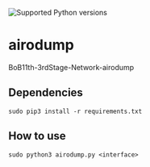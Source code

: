 ![Supported Python versions](https://img.shields.io/badge/python-3.6-blue.svg?style=flat-square)

# airodump
BoB11th-3rdStage-Network-airodump

## Dependencies

```[python]
sudo pip3 install -r requirements.txt 
```

## How to use

```[python]
sudo python3 airodump.py <interface>
```
